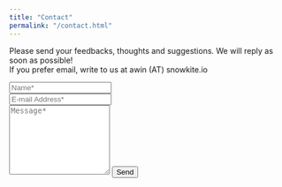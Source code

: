```yaml
---
title: "Contact"
permalink: "/contact.html"
---
```

<div class='row'>
  <div class='col-md-8'>

  <form action="https://formspree.io/{{site.email}}" method="POST">
  <p class="text-muted mb-4">Please send your feedbacks, thoughts and suggestions. We will reply as soon as possible! <br /><span class='text-sm'>If you prefer email, write to us at awin (AT) snowkite.io</span>
  </p>

  <div class="form-group row">
  <div class="col-md-6">
  <input class="form-control" type="text" name="name" placeholder="Name*" required>
  </div>
  <div class="col-md-6">
  <input class="form-control" type="email" name="_replyto" placeholder="E-mail Address*" required>
  </div>
  </div>
  <textarea rows="8" class="form-control mb-3" name="message" placeholder="Message*" required></textarea>
  <input class="btn btn-success" type="submit" value="Send">
  </form>

  </div>
</div>

